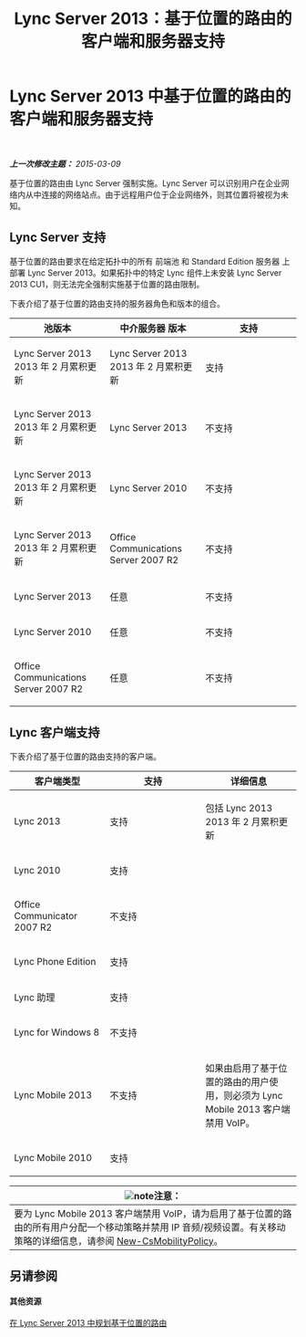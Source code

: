 ﻿---
title: Lync Server 2013：基于位置的路由的客户端和服务器支持
TOCTitle: 基于位置的路由的客户端和服务器支持
ms:assetid: 26c2ca3d-026d-4dd7-94fa-15ebb4406953
ms:mtpsurl: https://technet.microsoft.com/zh-cn/library/JJ994024(v=OCS.15)
ms:contentKeyID: 52060988
ms.date: 05/19/2016
mtps_version: v=OCS.15
ms.translationtype: HT
---

# Lync Server 2013 中基于位置的路由的客户端和服务器支持

 

_**上一次修改主题：** 2015-03-09_

基于位置的路由由 Lync Server 强制实施。Lync Server 可以识别用户在企业网络内从中连接的网络站点。由于远程用户位于企业网络外，则其位置将被视为未知。

## Lync Server 支持

基于位置的路由要求在给定拓扑中的所有 前端池 和 Standard Edition 服务器 上部署 Lync Server 2013。如果拓扑中的特定 Lync 组件上未安装 Lync Server 2013 CU1，则无法完全强制实施基于位置的路由限制。

下表介绍了基于位置的路由支持的服务器角色和版本的组合。


<table>
<colgroup>
<col style="width: 33%" />
<col style="width: 33%" />
<col style="width: 33%" />
</colgroup>
<thead>
<tr class="header">
<th>池版本</th>
<th>中介服务器 版本</th>
<th>支持</th>
</tr>
</thead>
<tbody>
<tr class="odd">
<td><p>Lync Server 2013 2013 年 2 月累积更新</p></td>
<td><p>Lync Server 2013 2013 年 2 月累积更新</p></td>
<td><p>支持</p></td>
</tr>
<tr class="even">
<td><p>Lync Server 2013 2013 年 2 月累积更新</p></td>
<td><p>Lync Server 2013</p></td>
<td><p>不支持</p></td>
</tr>
<tr class="odd">
<td><p>Lync Server 2013 2013 年 2 月累积更新</p></td>
<td><p>Lync Server 2010</p></td>
<td><p>不支持</p></td>
</tr>
<tr class="even">
<td><p>Lync Server 2013 2013 年 2 月累积更新</p></td>
<td><p>Office Communications Server 2007 R2</p></td>
<td><p>不支持</p></td>
</tr>
<tr class="odd">
<td><p>Lync Server 2013</p></td>
<td><p>任意</p></td>
<td><p>不支持</p></td>
</tr>
<tr class="even">
<td><p>Lync Server 2010</p></td>
<td><p>任意</p></td>
<td><p>不支持</p></td>
</tr>
<tr class="odd">
<td><p>Office Communications Server 2007 R2</p></td>
<td><p>任意</p></td>
<td><p>不支持</p></td>
</tr>
</tbody>
</table>


## Lync 客户端支持

下表介绍了基于位置的路由支持的客户端。


<table>
<colgroup>
<col style="width: 33%" />
<col style="width: 33%" />
<col style="width: 33%" />
</colgroup>
<thead>
<tr class="header">
<th>客户端类型</th>
<th>支持</th>
<th>详细信息</th>
</tr>
</thead>
<tbody>
<tr class="odd">
<td><p>Lync 2013</p></td>
<td><p>支持</p></td>
<td><p>包括 Lync 2013 2013 年 2 月累积更新</p></td>
</tr>
<tr class="even">
<td><p>Lync 2010</p></td>
<td><p>支持</p></td>
<td> </td>
</tr>
<tr class="odd">
<td><p>Office Communicator 2007 R2</p></td>
<td><p>不支持</p></td>
<td> </td>
</tr>
<tr class="even">
<td><p>Lync Phone Edition</p></td>
<td><p>支持</p></td>
<td> </td>
</tr>
<tr class="odd">
<td><p>Lync 助理</p></td>
<td><p>支持</p></td>
<td> </td>
</tr>
<tr class="even">
<td><p>Lync for Windows 8</p></td>
<td><p>不支持</p></td>
<td> </td>
</tr>
<tr class="odd">
<td><p>Lync Mobile 2013</p></td>
<td><p>不支持</p></td>
<td><p>如果由启用了基于位置的路由的用户使用，则必须为 Lync Mobile 2013 客户端禁用 VoIP。</p></td>
</tr>
<tr class="even">
<td><p>Lync Mobile 2010</p></td>
<td><p>支持</p></td>
<td> </td>
</tr>
</tbody>
</table>

  

<table>
<thead>
<tr class="header">
<th><img src="images/Dn783119.note(OCS.15).gif" title="note" alt="note" />注意：</th>
</tr>
</thead>
<tbody>
<tr class="odd">
<td>要为 Lync Mobile 2013 客户端禁用 VoIP，请为启用了基于位置的路由的所有用户分配一个移动策略并禁用 IP 音频/视频设置。有关移动策略的详细信息，请参阅 <a href="https://docs.microsoft.com/en-us/powershell/module/skype/New-CsMobilityPolicy">New-CsMobilityPolicy</a>。</td>
</tr>
</tbody>
</table>


## 另请参阅

#### 其他资源

[在 Lync Server 2013 中规划基于位置的路由](lync-server-2013-planning-for-location-based-routing.md)

